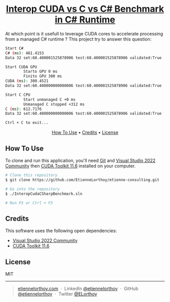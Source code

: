 
<h1 align="center">
  <br>
   <a href="https://etiennelorthoy.com">Interop CUDA vs C vs C# Benchmark in C# Runtime</a>
  <br>
</h1>

At which point is it usefull to leverage CUDA cores to accelerate processing from a managed C# runtime ? This project try to answer this question:

```bash
Start C#
C# (ms): 461.4153
Data 32 set:60.400001525878906 test:60.400001525878906 validated:True

Start CUDA GPU
        Starto GPU 0 ms
        Finito GPU 300 ms
CUDA (ms): 300.4521
Data 32 set:60.400000000000006 test:60.400001525878906 validated:True

Start C CPU
        Start unmanaged C +0 ms
        Unmanaged C stopped +312 ms
C (ms): 612.7176
Data 32 set:60.400000000000006 test:60.400001525878906 validated:True

Ctrl + C to exit...
```

<p align="center">
  <a href="#how-to-use">How To Use</a> •
  <a href="#credits">Credits</a> •
  <a href="#license">License</a>
</p>

## How To Use

To clone and run this application, you'll need [Git](https://git-scm.com) and [Visual Studio 2022 Community](https://visualstudio.microsoft.com/downloads/) then [CUDA Toolkit 11.6](https://developer.nvidia.com/cuda-downloads?target_os=Windows&target_arch=x86_64) installed on your computer.

```bash
# Clone this repository
$ git clone https://github.com/EtienneLorthoy/etienne-consulting.git

# Go into the repository
$ ./InteropCudaCSharpBenchmark.sln

# Run F5 or Ctrl + F5
```

## Credits

This software uses the following open dependencies:

- [Visual Studio 2022 Community](https://visualstudio.microsoft.com/downloads/)
- [CUDA Toolkit 11.6](https://developer.nvidia.com/cuda-downloads?target_os=Windows&target_arch=x86_64)

## License

MIT

---

> [etiennelorthoy.com](https://etiennelorthoy.com) &nbsp;&middot;&nbsp;
> LinkedIn [@etiennelorthoy](https://www.linkedin.com/in/etienne-lorthoy/) &nbsp;&middot;&nbsp;
> GitHub [@etiennelorthoy](https://github.com/EtienneLorthoy) &nbsp;&middot;&nbsp;
> Twitter [@ELorthoy](https://twitter.com/ELorthoy)
